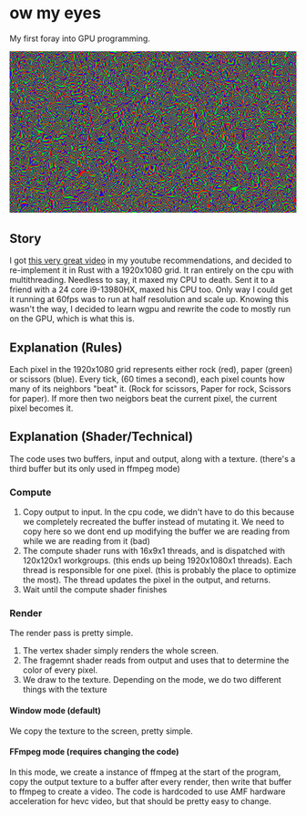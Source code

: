 # ow my eyes
My first foray into GPU programming.

![ow my eyes](ow.png)


## Story
I got [this very great video](https://www.youtube.com/watch?v=TvZI6Xc0J1Y) in my youtube recommendations, and decided to re-implement it in Rust with a 1920x1080 grid. It ran entirely on the cpu with multithreading. Needless to say, it maxed my CPU to death. Sent it to a friend with a 24 core i9-13980HX, maxed his CPU too. Only way I could get it running at 60fps was to run at half resolution and scale up. Knowing this wasn't the way, I decided to learn wgpu and rewrite the code to mostly run on the GPU, which is what this is.

## Explanation (Rules)
Each pixel in the 1920x1080 grid represents either rock (red), paper (green) or scissors (blue). Every tick, (60 times a second), each pixel counts how many of its neighbors "beat" it. (Rock for scissors, Paper for rock, Scissors for paper). If more then two neigbors beat the current pixel, the current pixel becomes it.

## Explanation (Shader/Technical)
The code uses two buffers, input and output, along with a texture. (there's a third buffer but its only used in ffmpeg mode)
### Compute
1. Copy output to input. In the cpu code, we didn't have to do this because we completely recreated the buffer instead of mutating it. We need to copy here so we dont end up modifying the buffer we are reading from while we are reading from it (bad)
2. The compute shader runs with 16x9x1 threads, and is dispatched with 120x120x1 workgroups. (this ends up being 1920x1080x1 threads). Each thread is responsible for one pixel. (this is probably the place to optimize the most). The thread updates the pixel in the output, and returns.
3. Wait until the compute shader finishes

### Render
The render pass is pretty simple.
1. The vertex shader simply renders the whole screen.
2. The fragemnt shader reads from output and uses that to determine the color of every pixel.
3. We draw to the texture.
Depending on the mode, we do two different things with the texture
#### Window mode (default)
We copy the texture to the screen, pretty simple.
#### FFmpeg mode (requires changing the code)
In this mode, we create a instance of ffmpeg at the start of the program, copy the output texture to a buffer after every render, then write that buffer to ffmpeg to create a video. The code is hardcoded to use AMF hardware acceleration for hevc video, but that should be pretty easy to change.
